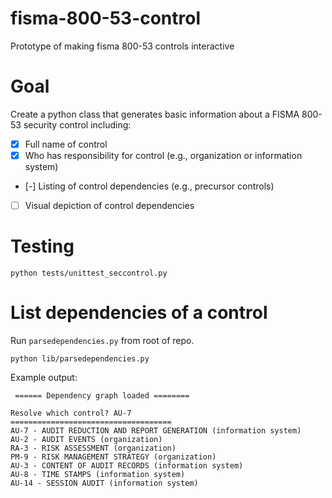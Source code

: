 # fisma-800-53-control
Prototype of making fisma 800-53 controls interactive

# Goal
Create a python class that generates basic information about a FISMA 800-53 security control including:
- [x] Full name of control
- [x] Who has responsibility for control (e.g., organization or information system)
- [-] Listing of control dependencies (e.g., precursor controls)
- [ ] Visual depiction of control dependencies

# Testing
```
python tests/unittest_seccontrol.py 
```

# List dependencies of a control
Run `parsedependencies.py` from root of repo.

```
python lib/parsedependencies.py
```

Example output:
```
 ====== Dependency graph loaded ========

Resolve which control? AU-7
====================================
AU-7 - AUDIT REDUCTION AND REPORT GENERATION (information system)
AU-2 - AUDIT EVENTS (organization)
RA-3 - RISK ASSESSMENT (organization)
PM-9 - RISK MANAGEMENT STRATEGY (organization)
AU-3 - CONTENT OF AUDIT RECORDS (information system)
AU-8 - TIME STAMPS (information system)
AU-14 - SESSION AUDIT (information system)
```
